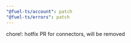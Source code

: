 ```yaml
---
"@fuel-ts/account": patch
"@fuel-ts/errors": patch
---
```


chore!: hotfix PR for connectors, will be removed
